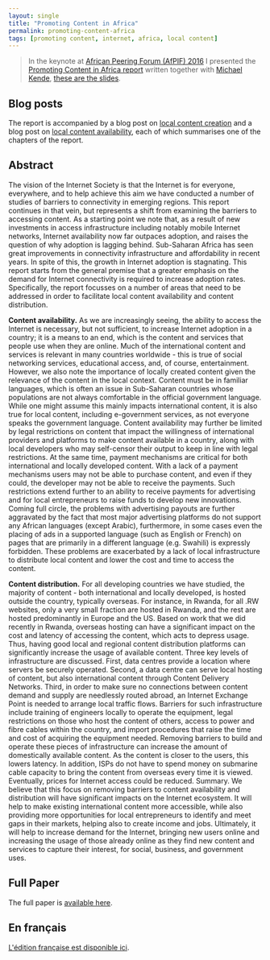 ```yaml
---
layout: single
title: "Promoting Content in Africa"
permalink: promoting-content-africa
tags: [promoting content, internet, africa, local content]
---
```


> In the keynote at [African Peering Forum (AfPIF) 2016](http://www.eea-esem-congresses.org/) I presented the [Promoting Content in Africa report]() written together with [Michael Kende](https://www.internetsociety.org/who-we-are/people/mr-michael-kende), [these are the slides](www.slideshare.net/InternetSociety/keynote-speech-1-promoting-content-in-africa).

## Blog posts

The report is accompanied by a blog post on [local content creation](https://www.internetsociety.org/blog/africa-bureau/2016/08/local-content-local-languagues-matters) and a blog post on [local content availability](https://www.internetsociety.org/blog/africa-bureau/2016/08/content-infrastructure-new-bottleneck), each of which summarises one of the chapters of the report.

## Abstract
The vision of the Internet Society is that the Internet is for everyone, everywhere, and to help achieve this aim we have conducted a number of studies of barriers to connectivity in emerging regions. This report continues in that vein, but represents a shift from examining the barriers to accessing content. As a starting point we note that, as a result of new investments in access infrastructure including notably mobile Internet networks, Internet availability now far outpaces adoption, and raises the question of why adoption is lagging behind.
Sub-Saharan Africa has seen great improvements in connectivity infrastructure and affordability in recent years. In spite of this, the growth in Internet adoption is stagnating. This report starts from the general premise that a greater emphasis on the demand for Internet connectivity is required to increase adoption rates. Specifically, the report focusses on a number of areas that need to be addressed in order to facilitate local content availability and content distribution.

**Content availability.**  As we are increasingly seeing, the ability to access the Internet is necessary, but not sufficient, to increase Internet adoption in a country; it is a means to an end, which is the content and services that people use when they are online. Much of the international content and services is relevant in many countries worldwide - this is true of social networking services, educational access, and, of course, entertainment. However, we also note the importance of locally created content given the relevance of the content in the local context.
Content must be in familiar languages, which is often an issue in Sub-Saharan countries whose populations are not always comfortable in the official government language. While one might assume this mainly impacts international content, it is also true for local content, including e-government services, as not everyone speaks the government language. Content availability may further be limited by legal restrictions on content that impact the willingness of international providers and platforms to make content available in a country, along with local developers who may self-censor their output to keep in line with legal restrictions.
At the same time, payment mechanisms are critical for both international and locally developed content. With a lack of a payment mechanisms users may not be able to purchase content, and even if they could, the developer may not be able to receive the payments. Such restrictions extend further to an ability to receive payments for advertising and for local entrepreneurs to raise funds to develop new innovations.
Coming full circle, the problems with advertising payouts are further aggravated by the fact that most major advertising platforms do not support any African languages (except Arabic), furthermore, in some cases even the placing of ads in a supported language (such as English or French) on pages that are primarily in a different language (e.g. Swahili) is expressly forbidden.
These problems are exacerbated by a lack of local infrastructure to distribute local content and lower the cost and time to access the content.  

**Content distribution.** For all developing countries we have studied, the majority of content - both international and locally developed, is hosted outside the country, typically overseas. For instance, in Rwanda, for all .RW websites, only a very small fraction are hosted in Rwanda, and the rest are hosted predominantly in Europe and the US. Based on work that we did recently in Rwanda, overseas hosting can have a significant impact on the cost and latency of accessing the content, which acts to depress usage. Thus, having good local and regional content distribution platforms can significantly increase the usage of available content.
Three key levels of infrastructure are discussed. First, data centres provide a location where servers be securely operated. Second, a data centre can serve local hosting of content, but also international content through Content Delivery Networks. Third, in order to make sure no connections between content demand and supply are needlessly routed abroad, an Internet Exchange Point is needed to arrange local traffic flows.
Barriers for such infrastructure include training of engineers locally to operate the equipment, legal restrictions on those who host the content of others, access to power and fibre cables within the country, and import procedures that raise the time and cost of acquiring the equipment needed.
Removing barriers to build and operate these pieces of infrastructure can increase the amount of domestically available content. As the content is closer to the users, this lowers latency. In addition, ISPs do not have to spend money on submarine cable capacity to bring the content from overseas every time it is viewed. Eventually, prices for Internet access could be reduced.
Summary. We believe that this focus on removing barriers to content availability and distribution will have significant impacts on the Internet ecosystem. It will help to make existing international content more accessible, while also providing more opportunities for local entrepreneurs to identify and meet gaps in their markets, helping also to create income and jobs. Ultimately, it will help to increase demand for the Internet, bringing new users online and increasing the usage of those already online as they find new content and services to capture their interest, for social, business, and government uses.

## Full Paper

The full paper is [available here](http://www.internetsociety.org/doc/promoting-content-africa).

## En français

[L'édition française est disponible ici](http://www.internetsociety.org/fr/doc/susciter-l%E2%80%99int%C3%A9r%C3%AAt-pour-les-donn%C3%A9es-en-afrique).
